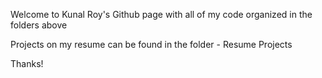 Welcome to Kunal Roy's Github page with all of my code organized in the folders above

Projects on my resume can be found in the folder - Resume Projects

Thanks!
